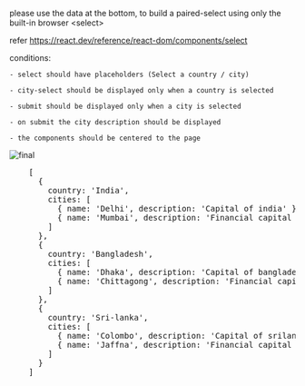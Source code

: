   please use the data at the bottom,
  to build a paired-select using only the built-in browser &lt;select&gt;
  
  refer https://react.dev/reference/react-dom/components/select
  
  conditions:
  
    - select should have placeholders (Select a country / city)

    - city-select should be displayed only when a country is selected

    - submit should be displayed only when a city is selected

    - on submit the city description should be displayed

    - the components should be centered to the page

  ![final](https://github.com/shivapand/ert/assets/132883658/13654024-98a9-4f5b-a666-032679f925ae)

  <pre>
    [
      {
        country: 'India',
        cities: [
          { name: 'Delhi', description: 'Capital of india' },
          { name: 'Mumbai', description: 'Financial capital of india' }
        ]
      },
      {
        country: 'Bangladesh',
        cities: [
          { name: 'Dhaka', description: 'Capital of bangladesh' },
          { name: 'Chittagong', description: 'Financial capital of bangladesh' }
        ]
      },
      {
        country: 'Sri-lanka',
        cities: [
          { name: 'Colombo', description: 'Capital of srilanka' },
          { name: 'Jaffna', description: 'Financial capital of srilanka' }
        ]
      }
    ]
  </pre>
